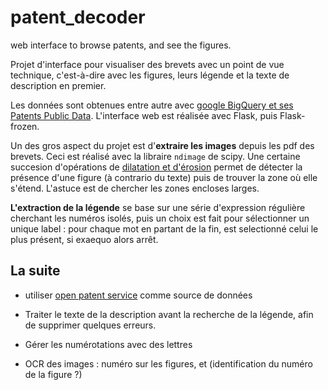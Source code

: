 # patent_decoder
web interface to browse patents, and see the figures.

Projet d'interface pour visualiser des brevets avec un point de vue technique, c'est-à-dire avec les figures, leurs légende et la texte de description en premier.


Les données sont obtenues entre autre avec [google BigQuery et ses Patents Public Data](https://console.cloud.google.com/launcher/partners/patents-public-data). L'interface web est réalisée avec Flask, puis Flask-frozen.


Un des gros aspect du projet est d'**extraire les images** depuis les pdf des brevets. Ceci est réalisé avec la libraire `ndimage` de scipy. Une certaine succesion d'opérations de [dilatation et d'érosion](https://fr.wikipedia.org/wiki/Morphologie_math%C3%A9matique) permet de détecter la présence d'une figure (à contrario du texte) puis de trouver la zone où elle s'étend. L'astuce est de chercher les zones encloses larges.


**L'extraction de la légende** se base sur une série d'expression régulière cherchant les numéros isolés, puis un choix est fait pour sélectionner un unique label : pour chaque mot en partant de la fin, est selectionné celui le plus présent, si exaequo alors arrêt.




## La suite

* utiliser [open patent service](http://www.epo.org/searching-for-patents/technical/espacenet/ops.html#tab-1) comme source de données

* Traiter le texte de la description avant la recherche de la légende, afin de supprimer quelques erreurs.

* Gérer les numérotations avec des lettres
* OCR des images : numéro sur les figures, et (identification du numéro de la figure ?)

